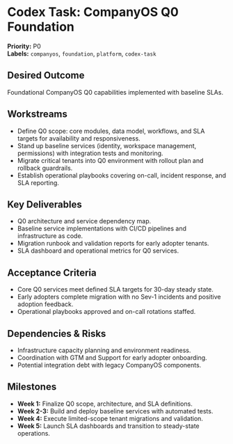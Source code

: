 # Codex Task: CompanyOS Q0 Foundation

**Priority:** P0  
**Labels:** `companyos`, `foundation`, `platform`, `codex-task`

## Desired Outcome
Foundational CompanyOS Q0 capabilities implemented with baseline SLAs.

## Workstreams
- Define Q0 scope: core modules, data model, workflows, and SLA targets for availability and responsiveness.
- Stand up baseline services (identity, workspace management, permissions) with integration tests and monitoring.
- Migrate critical tenants into Q0 environment with rollout plan and rollback guardrails.
- Establish operational playbooks covering on-call, incident response, and SLA reporting.

## Key Deliverables
- Q0 architecture and service dependency map.
- Baseline service implementations with CI/CD pipelines and infrastructure as code.
- Migration runbook and validation reports for early adopter tenants.
- SLA dashboard and operational metrics for Q0 services.

## Acceptance Criteria
- Core Q0 services meet defined SLA targets for 30-day steady state.
- Early adopters complete migration with no Sev-1 incidents and positive adoption feedback.
- Operational playbooks approved and on-call rotations staffed.

## Dependencies & Risks
- Infrastructure capacity planning and environment readiness.
- Coordination with GTM and Support for early adopter onboarding.
- Potential integration debt with legacy CompanyOS components.

## Milestones
- **Week 1:** Finalize Q0 scope, architecture, and SLA definitions.
- **Week 2-3:** Build and deploy baseline services with automated tests.
- **Week 4:** Execute limited-scope tenant migrations and validation.
- **Week 5:** Launch SLA dashboards and transition to steady-state operations.
